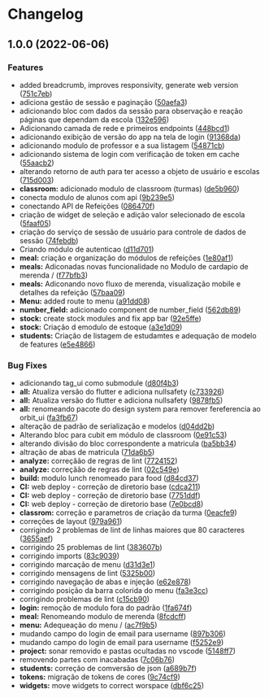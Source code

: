 # Changelog

## 1.0.0 (2022-06-06)


### Features

* added breadcrumb, improves responsivity, generate web version ([751c7eb](https://github.com/ipti/br.ipti.tag.app/commit/751c7eb25f88f700431fa5dfc88ee2cfc01d5306))
* adiciona gestão de sessão e paginação ([50aefa3](https://github.com/ipti/br.ipti.tag.app/commit/50aefa39191b184b4bdd7e2e3638a3745949c964))
* adicionando bloc com dados da sessão para observação e reação páginas que dependam da escola ([132e596](https://github.com/ipti/br.ipti.tag.app/commit/132e5964f1f234e17e9fcea09c661e9fbf32854f))
* Adicionando camada de rede e primeiros endpoints ([448bcd1](https://github.com/ipti/br.ipti.tag.app/commit/448bcd1bf6770f36fef97ee58f08bee705fc1f13))
* adicionando exibição de versão do app na tela de login ([91368da](https://github.com/ipti/br.ipti.tag.app/commit/91368da7b447daf2411a8c6246a40b36b32bfdfa))
* adicionando modulo de professor e a sua listagem ([54871cb](https://github.com/ipti/br.ipti.tag.app/commit/54871cbc20eeaa25e5af9ab76c71c12bf6bdc1be))
* adicionando sistema de login com verificação de token em cache ([55aacb2](https://github.com/ipti/br.ipti.tag.app/commit/55aacb20bca9dfd1c5641b7954552da53a884c1d))
* alterando retorno de auth para ter acesso a objeto de usuário e escolas ([715d003](https://github.com/ipti/br.ipti.tag.app/commit/715d003d613c073bcb42e05ae4cd27f3d05a5193))
* **classroom:** adicionado modulo de classroom (turmas) ([de5b960](https://github.com/ipti/br.ipti.tag.app/commit/de5b960d1aa12f74bed47021cf65bb5a9b0e4ef1))
* conecta modulo de alunos com api ([9b239e5](https://github.com/ipti/br.ipti.tag.app/commit/9b239e54dd860bd7afd31275b923e3d47ab19855))
* conectando API de Refeições ([086470f](https://github.com/ipti/br.ipti.tag.app/commit/086470f81e2626cd7578e4941a553eaad265ae17))
* criação de widget de seleção e adição valor selecionado de escola ([5faaf05](https://github.com/ipti/br.ipti.tag.app/commit/5faaf05fc697d0943da82b397f97720f2a522810))
* criação do serviço de sessão de usuário para controle de dados de sessão ([74febdb](https://github.com/ipti/br.ipti.tag.app/commit/74febdb0146303fee5f62512b4faf42c485828f4))
* Criando módulo de autenticao ([d11d701](https://github.com/ipti/br.ipti.tag.app/commit/d11d7019316b7ee4147b18ed6e4b0c89c61c9519))
* **meal:** criação e organização do módulos de refeições ([1e80af1](https://github.com/ipti/br.ipti.tag.app/commit/1e80af1d34e0b46948f8712020889e9090fb29dc))
* **meals:** Adiconadas novas funcionalidade no Modulo de cardapio de merenda / ([f77bfb3](https://github.com/ipti/br.ipti.tag.app/commit/f77bfb3da10e4053f754419ae868c07195373b25))
* **meals:** Adiconando novo fluxo de merenda, visualização mobile e detalhes da refeição ([57baa09](https://github.com/ipti/br.ipti.tag.app/commit/57baa094cdb554a6cdd8e3bd2110ffed178dafc9))
* **Menu:** added route to menu ([a91dd08](https://github.com/ipti/br.ipti.tag.app/commit/a91dd08d8efc79a45499de93c3595702175eb64c))
* **number_field:** adicionado component de number_field ([562db89](https://github.com/ipti/br.ipti.tag.app/commit/562db894325e558aedb1ddc16aecf89a1cea3ec0))
* **stock:** create stock modules and fix app bar ([92e5ffe](https://github.com/ipti/br.ipti.tag.app/commit/92e5ffef977d1f40c4e6e03427dacec2e3ac2b8d))
* **stock:** Criação d emodulo de estoque ([a3e1d09](https://github.com/ipti/br.ipti.tag.app/commit/a3e1d0939cb148565c068c446c8822a982a7f7ea))
* **students:** Criação de listagem de estudamtes e adequação de modelo de features ([e5e4866](https://github.com/ipti/br.ipti.tag.app/commit/e5e486630734435905deb28091788768d143c255))


### Bug Fixes

* adicionando tag_ui como submodule ([d80f4b3](https://github.com/ipti/br.ipti.tag.app/commit/d80f4b3349cd8f22325afa21c21b302a49f7c047))
* **all:** Atualiza versão do flutter e adiciona nullsafety ([c733926](https://github.com/ipti/br.ipti.tag.app/commit/c733926eb8cfdc5adb6c3d7124705451379eed40))
* **all:** Atualiza versão do flutter e adiciona nullsafety ([9878fb5](https://github.com/ipti/br.ipti.tag.app/commit/9878fb52e1c309f25ee79c7f61a60567a691aa41))
* **all:** renomeando pacote do design system para remover fereferencia ao orbit_ui ([fa3fb67](https://github.com/ipti/br.ipti.tag.app/commit/fa3fb67a548ec98bcfed5f9c2a46d717c8ede498))
* alteração de padrão de serialização e modelos ([d04dd2b](https://github.com/ipti/br.ipti.tag.app/commit/d04dd2b68398d56c09a36dadb507d550e107e8c9))
* Alterando bloc para cubit em módulo de classroom ([0e91c53](https://github.com/ipti/br.ipti.tag.app/commit/0e91c534123aecc4b0221f0a8d4ebfac0ea032e6))
* alterando divisão do bloc correspondente a matricula ([ba5bb34](https://github.com/ipti/br.ipti.tag.app/commit/ba5bb3461482375e7c737b4662a9cd3b0e307f95))
* altração de abas de matricula ([71da6b5](https://github.com/ipti/br.ipti.tag.app/commit/71da6b5f012d0c9ea9afe835d0686e3759be1f4c))
* **analyze:** correçãão de regras de lint ([7724152](https://github.com/ipti/br.ipti.tag.app/commit/77241522690bd7e11884109d0741424db54883cc))
* **analyze:** correçãão de regras de lint ([02c549e](https://github.com/ipti/br.ipti.tag.app/commit/02c549e6f53cbf004e9f3f39c2dcefdf2037ca74))
* **build:** modulo lunch renomeado para food ([d84cd37](https://github.com/ipti/br.ipti.tag.app/commit/d84cd37255b1f068f5d3802f2c0ed8aafb692413))
* **CI:** web deploy - correção de diretorio base ([cdca211](https://github.com/ipti/br.ipti.tag.app/commit/cdca211b147711ac8d2682fec1e0724808eb7858))
* **CI:** web deploy - correção de diretorio base ([7751ddf](https://github.com/ipti/br.ipti.tag.app/commit/7751ddffefcb103c247d92bb3ac0952c92ebbdad))
* **CI:** web deploy - correção de diretorio base ([7e0bcd8](https://github.com/ipti/br.ipti.tag.app/commit/7e0bcd88b2150a9d6f65512cd7f6e0e3626e0d2a))
* **classrom:** correção e parametros de criação da turma ([0eacfe9](https://github.com/ipti/br.ipti.tag.app/commit/0eacfe9e2bd62ef7f2dbf7686a92b1965152017c))
* correções de layout ([979a961](https://github.com/ipti/br.ipti.tag.app/commit/979a961035afad806e70cc075423d75659a14ee1))
* corrigindo 2 problemas de lint de linhas maiores que 80 caracteres ([3655aef](https://github.com/ipti/br.ipti.tag.app/commit/3655aefaacf32c026d7f5284954e3aa722f2a29a))
* corrigindo 25 problemas de lint ([383607b](https://github.com/ipti/br.ipti.tag.app/commit/383607bd88184ccaa963f52f29f7200150aa1a16))
* corrigindo imports ([83c9039](https://github.com/ipti/br.ipti.tag.app/commit/83c90392a77aff1e9bfed58ffcaf0a47855da6c3))
* corrigindo marcação de menu ([d31d3e1](https://github.com/ipti/br.ipti.tag.app/commit/d31d3e1e158f066560f01a89a226e20fb5c4d9cb))
* corrigindo mensagens de lint ([5325b00](https://github.com/ipti/br.ipti.tag.app/commit/5325b00e9625102e1f53b583d3e7b3c1117b20e3))
* corrigindo navegação de abas e injeção ([e62e878](https://github.com/ipti/br.ipti.tag.app/commit/e62e878dc871beddf607691bee8da2b52d09eeb5))
* corrigindo posição da barra colorida do menu ([fa3e3cc](https://github.com/ipti/br.ipti.tag.app/commit/fa3e3cc9924ba355832ad64a446b32edfb6b9377))
* corrigindo problemas de lint ([c15cb90](https://github.com/ipti/br.ipti.tag.app/commit/c15cb900df1c912d5b68d4c1d033649c6ff09875))
* **login:** remoção de modulo fora do padrão ([1fa674f](https://github.com/ipti/br.ipti.tag.app/commit/1fa674f808011048c2e4c56bc36fc5c154f27a9d))
* **meal:** Renomeando modulo de merenda ([8fcdcff](https://github.com/ipti/br.ipti.tag.app/commit/8fcdcff531b8cdc81fd4e38d8633c610dddc4327))
* **menu:** Adequeação do menu / ([ac7f9b5](https://github.com/ipti/br.ipti.tag.app/commit/ac7f9b5934dea1e4529262d519ab18635b4693a0))
* mudando campo do login de email para username ([897b306](https://github.com/ipti/br.ipti.tag.app/commit/897b306838db6ffd0beca32c9d7347ce4840cfe8))
* mudando campo do login de email para username ([f5252e9](https://github.com/ipti/br.ipti.tag.app/commit/f5252e90375aa414002ada1ba19c836915f423ee))
* **project:** sonar removido e pastas ocultadas no vscode ([5148ff7](https://github.com/ipti/br.ipti.tag.app/commit/5148ff730a7a0333a46e7acb602456cdf1611c07))
* removendo partes com inacabadas ([7c06b76](https://github.com/ipti/br.ipti.tag.app/commit/7c06b769e0534f099e3144cc981ff7360cb5faed))
* **students:** correção de comversão de json ([a689b7f](https://github.com/ipti/br.ipti.tag.app/commit/a689b7fbc934945c3e1fc004c4f5a8096120f994))
* **tokens:** migração de tokens de cores ([9c74cf9](https://github.com/ipti/br.ipti.tag.app/commit/9c74cf94efea5e63740be7c5471eaf305f2cf98b))
* **widgets:** move widgets to correct worspace ([dbf6c25](https://github.com/ipti/br.ipti.tag.app/commit/dbf6c25a8ea0a081d86f7d2f1b16828aecda1932))
